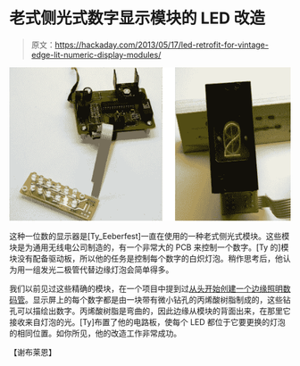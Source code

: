 # 老式侧光式数字显示模块的 LED 改造

> 原文：<https://hackaday.com/2013/05/17/led-retrofit-for-vintage-edge-lit-numeric-display-modules/>

![edge-lit-led-retrofit](img/02713106072eb1a48ec081460673b77f.png)

这种一位数的显示器是[Ty_Eeberfest]一直在使用的一种老式侧光式模块。这些模块是为通用无线电公司制造的，有一个非常大的 PCB 来控制一个数字。[Ty 的]模块没有配备驱动板，所以他的任务是控制每个数字的白炽灯泡。稍作思考后，他认为用一组发光二极管代替边缘灯泡会简单得多。

我们以前见过这些精确的模块，在一个项目中提到过[从头开始创建一个边缘照明数码管](http://hackaday.com/2012/02/18/edge-lit-nixie-tube-is-sheer-brilliance/)。显示屏上的每个数字都是由一块带有微小钻孔的丙烯酸树脂制成的，这些钻孔可以描绘出数字。丙烯酸树脂是弯曲的，因此边缘从模块的背面出来，在那里它接收来自灯泡的光。[Ty]布置了他的电路板，使每个 LED 都位于它要更换的灯泡的相同位置。如你所见，他的改造工作非常成功。

【谢布莱恩】